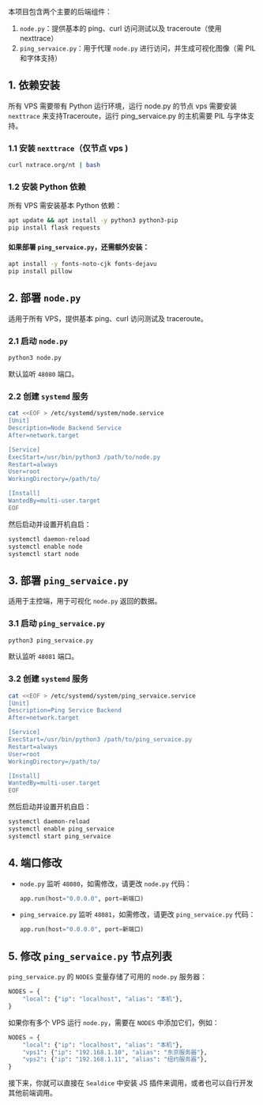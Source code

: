 本项目包含两个主要的后端组件：

1. `node.py`：提供基本的 ping、curl 访问测试以及 traceroute（使用 nexttrace）
2. `ping_servaice.py`：用于代理 `node.py` 进行访问，并生成可视化图像（需 PIL 和字体支持）

## 1. 依赖安装

所有 VPS 需要带有 Python 运行环境，运行 node.py 的节点 vps 需要安装 `nexttrace` 来支持Traceroute，运行 ping_servaice.py 的主机需要 PIL 与字体支持。

### 1.1 安装 `nexttrace`（仅节点 vps )

```bash
curl nxtrace.org/nt | bash
```

### 1.2 安装 Python 依赖

所有 VPS 需安装基本 Python 依赖：

```bash
apt update && apt install -y python3 python3-pip
pip install flask requests
```

#### 如果部署 `ping_servaice.py`，还需额外安装：

```bash
apt install -y fonts-noto-cjk fonts-dejavu
pip install pillow
```

## 2. 部署 `node.py`

适用于所有 VPS，提供基本 ping、curl 访问测试及 traceroute。

### 2.1 启动 `node.py`

```bash
python3 node.py
```

默认监听 `48080` 端口。

### 2.2 创建 `systemd` 服务

```bash
cat <<EOF > /etc/systemd/system/node.service
[Unit]
Description=Node Backend Service
After=network.target

[Service]
ExecStart=/usr/bin/python3 /path/to/node.py
Restart=always
User=root
WorkingDirectory=/path/to/

[Install]
WantedBy=multi-user.target
EOF
```

然后启动并设置开机自启：

```bash
systemctl daemon-reload
systemctl enable node
systemctl start node
```

## 3. 部署 `ping_servaice.py`

适用于主控端，用于可视化 `node.py` 返回的数据。

### 3.1 启动 `ping_servaice.py`

```bash
python3 ping_servaice.py
```

默认监听 `48081` 端口。

### 3.2 创建 `systemd` 服务

```bash
cat <<EOF > /etc/systemd/system/ping_servaice.service
[Unit]
Description=Ping Service Backend
After=network.target

[Service]
ExecStart=/usr/bin/python3 /path/to/ping_servaice.py
Restart=always
User=root
WorkingDirectory=/path/to/

[Install]
WantedBy=multi-user.target
EOF
```

然后启动并设置开机自启：

```bash
systemctl daemon-reload
systemctl enable ping_servaice
systemctl start ping_servaice
```

## 4. 端口修改

- `node.py` 监听 `48080`，如需修改，请更改 `node.py` 代码：
  ```python
  app.run(host="0.0.0.0", port=新端口)
  ```
- `ping_servaice.py` 监听 `48081`，如需修改，请更改 `ping_servaice.py` 代码：
  ```python
  app.run(host="0.0.0.0", port=新端口)
  ```

## 5. 修改 `ping_servaice.py` 节点列表

`ping_servaice.py` 的 `NODES` 变量存储了可用的 `node.py` 服务器：

```python
NODES = {
    "local": {"ip": "localhost", "alias": "本机"},
}
```

如果你有多个 VPS 运行 `node.py`，需要在 `NODES` 中添加它们，例如：

```python
NODES = {
    "local": {"ip": "localhost", "alias": "本机"},
    "vps1": {"ip": "192.168.1.10", "alias": "东京服务器"},
    "vps2": {"ip": "192.168.1.11", "alias": "纽约服务器"},
}
```

接下来，你就可以直接在 `Sealdice` 中安装 JS 插件来调用，或者也可以自行开发其他前端调用。
